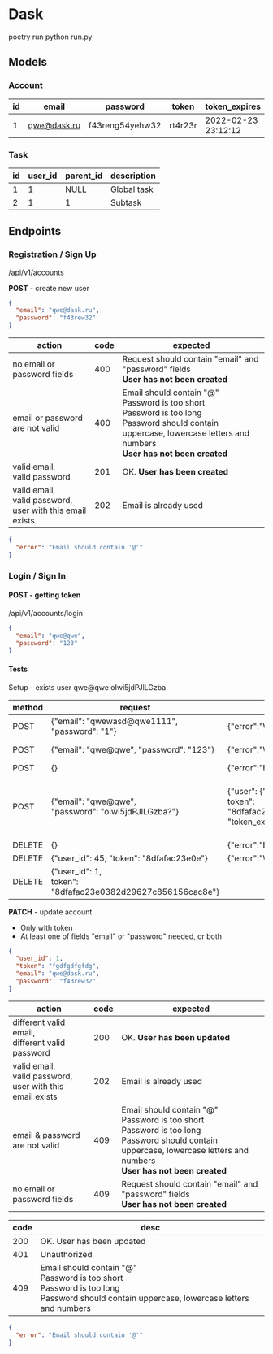 # Dask
poetry run python run.py

## Models

### Account

| id  | email       | password        | token   | token_expires       |
|-----|-------------|-----------------|---------|---------------------|
| 1   | qwe@dask.ru | f43reпg54yehw32 | rt4r23r | 2022-02-23 23:12:12 |

### Task

| id  | user_id | parent_id | description |
|-----|---------|-----------|-------------|
| 1   | 1       | NULL      | Global task |
| 2   | 1       | 1         | Subtask     |

## Endpoints

### Registration / Sign Up

/api/v1/accounts

**POST** - create new user
```json
{
  "email": "qwe@dask.ru",
  "password": "f43rew32"
}
```
| action                                                            | code | expected                                                                                                                                                                             |
|-------------------------------------------------------------------|------|--------------------------------------------------------------------------------------------------------------------------------------------------------------------------------------|
| no email or password fields                                       | 400  | Request should contain "email" and "password" fields<br/>__User has not been created__                                                                                               |
| email or password are not valid                                   | 400  | Email should contain "@" <br/> Password is too short<br/>Password is too long<br/>Password should contain uppercase, lowercase letters and numbers<br/>__User has not been created__ |
| valid email,<br/>valid password                                   | 201  | OK. __User has been created__                                                                                                                                                        |
| valid email,<br/>valid password,<br/> user with this email exists | 202  | Email is already used                                                                                                                                                                |

```json
{
  "error": "Email should contain '@'"
}
```

### Login / Sign In
#### POST - getting token
/api/v1/accounts/login
```json
{
  "email": "qwe@qwe",
  "password": "123"
}
```

#### Tests
Setup - exists user qwe@qwe oIwi5jdPJlLGzba

| method | request                                                         | response                                                                                                         | code | desc                                                                 |
|--------|-----------------------------------------------------------------|------------------------------------------------------------------------------------------------------------------|------|----------------------------------------------------------------------|
| POST   | {"email": "qwewasd@qwe1111", "password": "1"}                   | {"error":"Wrong email or password"}                                                                              | 400  | wrong email                                                          |
| POST   | {"email": "qwe@qwe", "password": "123"}                         | {"error":"Wrong email or password"}                                                                              | 400  | wrong password                                                       |
| POST   | {}                                                              | {"error":"Bad request"}                                                                                          | 400  | Bad request                                                          |
| POST   | {"email": "qwe@qwe",<br/>"password": "oIwi5jdPJlLGzba?"}        | {"user": {"id": 1}, <br/>token": "8dfafac23e0382d29627c856156cac8e",<br/>"token_expires": "2022-02-03 23:20:10"} | 201  | OK. User has been logged in. <br/>token_expires - datetime in future |
| DELETE | {}                                                              | {"error":"Bad request"}                                                                                          | 400  | Bad request                                                          |
| DELETE | {"user_id": 45, "token": "8dfafac23e0e"}                        | {"error":"Wrong user ID or token"}                                                                               | 404  | Wrong token                                                          |
| DELETE | {"user_id": 1, <br/>token": "8dfafac23e0382d29627c856156cac8e"} |                                                                                                                  | 200  | OK. User has been logged out                                         |

**PATCH** - update account
* Only with token
* At least one of fields "email" or "password" needed, or both
```json
{
  "user_id": 1,
  "token": "fgdfgdfgfdg",
  "email": "qwe@dask.ru",
  "password": "f43rew32"
}
```

| action                                                            | code | expected                                                                                                                                                                             |
|-------------------------------------------------------------------|------|--------------------------------------------------------------------------------------------------------------------------------------------------------------------------------------|
| different valid email,<br/>different valid password               | 200  | OK. __User has been updated__                                                                                                                                                        |
| valid email,<br/>valid password,<br/> user with this email exists | 202  | Email is already used                                                                                                                                                                |
| email & password are not valid                                    | 409  | Email should contain "@" <br/> Password is too short<br/>Password is too long<br/>Password should contain uppercase, lowercase letters and numbers<br/>__User has not been created__ |
| no email or password fields                                       | 409  | Request should contain "email" and "password" fields<br/>__User has not been created__                                                                                               |

| code | desc                                                                                                                                               |
|------|----------------------------------------------------------------------------------------------------------------------------------------------------|
| 200  | OK. User has been updated                                                                                                                          |
| 401  | Unauthorized                                                                                                                                       |
| 409  | Email should contain "@" <br/> Password is too short<br/>Password is too long<br/>Password should contain uppercase, lowercase letters and numbers |

```json
{
  "error": "Email should contain '@'"
}
```
